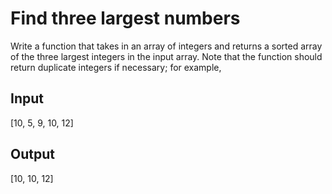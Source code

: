 # Find three largest numbers

Write a function that takes in an array of integers and returns a sorted array of the three largest integers in the input array. Note that the function should return duplicate integers if necessary; for example, 

## Input
[10, 5, 9, 10, 12]
## Output
[10, 10, 12]
